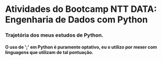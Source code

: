 # Atividades do Bootcamp NTT DATA: Engenharia de Dados com Python

### Trajetória dos meus estudos de Python.

#### O uso de ';' em Python é puramente optativo, eu o utilizo por mexer com linguagens que utilizam de tal pontuação.
